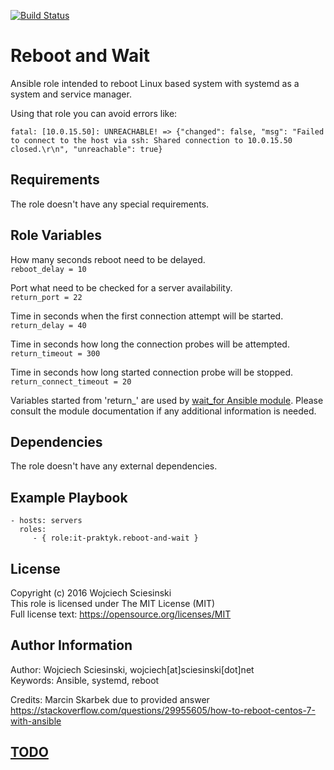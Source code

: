 [![Build Status](https://travis-ci.org/it-praktyk/Ansible-Role-Reboot-And-Wait.svg?branch=master)](https://travis-ci.org/it-praktyk/Ansible-Role-Reboot-And-Wait)

Reboot and Wait
=========

Ansible role intended to reboot Linux based system with systemd as a system and service manager.

Using that role you can avoid errors like:

```
fatal: [10.0.15.50]: UNREACHABLE! => {"changed": false, "msg": "Failed to connect to the host via ssh: Shared connection to 10.0.15.50 closed.\r\n", "unreachable": true}

```

Requirements
------------

The role doesn't have any special requirements.  

Role Variables
--------------

How many seconds reboot need to be delayed.  
`
reboot_delay = 10
`

Port what need to be checked for a server availability.  
`
return_port = 22
`

Time in seconds when the first connection attempt will be started.  
`
return_delay = 40
`

Time in seconds how long the connection probes will be attempted.  
`
return_timeout = 300
`

Time in seconds how long started connection probe will be stopped.  
`
return_connect_timeout = 20
`

Variables started from 'return_' are used by [wait_for Ansible module](https://docs.ansible.com/ansible/wait_for_module.html). Please consult the module documentation if any additional information is needed. 


Dependencies
------------

The role doesn't have any external dependencies.

Example Playbook
----------------

    - hosts: servers
      roles:
         - { role:it-praktyk.reboot-and-wait }

License
-------

Copyright (c) 2016 Wojciech Sciesinski  
This role is licensed under The MIT License (MIT)  
Full license text: https://opensource.org/licenses/MIT 

Author Information
------------------

Author: Wojciech Sciesinski, wojciech[at]sciesinski[dot]net  
Keywords: Ansible, systemd, reboot  

Credits: Marcin Skarbek due to provided answer https://stackoverflow.com/questions/29955605/how-to-reboot-centos-7-with-ansible  

[TODO](TODO.md)
----
